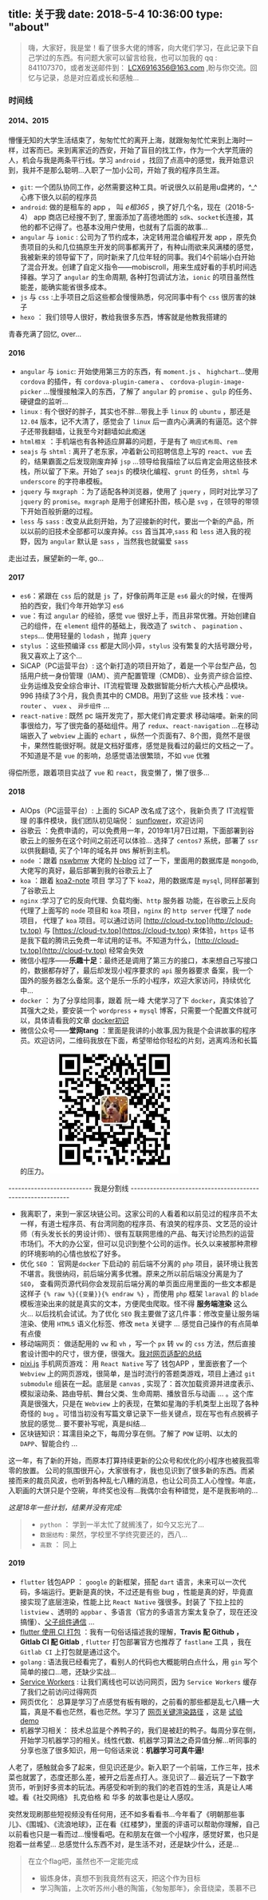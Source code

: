 title: 关于我
date: 2018-5-4 10:36:00
type: "about"
---
> 嗨，大家好，我是堂！看了很多大佬的博客，向大佬们学习，在此记录下自己学过的东西。有问题大家可以留言给我，也可以加我的 qq : 841107370，或者发送邮件到： LCX6916356@163.com ,盼与你交流。回忆与记录，总是对应着成长和感触...

### 时间线
#### 2014、2015
懵懂无知的大学生活结束了，匆匆忙忙的离开上海，就跟匆匆忙忙来到上海时一样，过客而已。来到离家近的西安，开始了盲目的找工作，作为一个大学荒唐的人，机会与我是两条平行线。学习 `android` ，找回了点高中的感觉，我开始意识到，我并不是那么聪明...入职了一加小公司，开始了我的程序员生涯。
- `git`: 一个团队协同工作，必然需要这种工具。听说很久以前是用u盘拷的，^_^ 心疼下很久以前的程序员
- `android`: 做的是租车的 app ， 叫 *e租365* ，换了好几个名，现在（2018-5-4） app 商店已经搜不到了, 里面添加了高德地图的 `sdk`、`socket`长连接，其他的都不记得了。也基本没用户使用，也就有了后面的故事...
- `angular` 与 `ionic` : 公司为了节约成本，决定转用混合编程开发 app ，原先负责项目的头和几位搞原生开发的同事都离开了，有种山雨欲来风满楼的感觉，我被新来的领导留下了，同时新来了几位年轻的同事。我们4个前端小白开始了混合开发。创建了自定义指令——mobiscroll，用来生成好看的手机时间选择器。学习了 `angular` 的生命周期, 各种打包调试方法，`ionic` 的项目虽然性能差，能确实能省很多成本。
- `js` 与 `css` :上手项目之后这些都会慢慢熟悉，何况同事中有个 `css` 很厉害的妹子
- `hexo` ： 我们领导人很好，教给我很多东西，博客就是他教我搭建的

青春充满了回忆, over...
#### 2016
- `angular` 与 `ionic`: 开始使用第三方的东西，有 `moment.js` 、 `highchart`...使用 `cordova` 的插件，有 `cordova-plugin-camera` 、 `cordova-plugin-image-picker` ...慢慢接触深入的东西，了解了 `angular` 的 `promise` 、`gulp` 的任务、硬键盘的监听...
- `linux` : 有个很好的胖子，其实也不胖...带我上手 `linux` 的 `ubuntu` ，那还是 `12.04` 版本，记不大清了，感觉会了 `linux` 后一直内心满满的有逼范。这个胖子还带我翻墙，让我至今对翻墙如此痴迷
- `html相关` ：手机端也有各种适应屏幕的问题，于是有了 `响应式布局`、`rem`
- `seajs` 与 `shtml` : 离开了老东家，冲着新公司招聘信息上写的  `react`、`vue` 去的，结果霸面之后发现刚废弃掉 `jsp` ...领导给我描绘了以后肯定会用这些技术栈，所以留了下来。开始了 `seajs` 的模块化编程、`grunt` 的任务，`shtml` 与 `underscore` 的字符串模板。
- `jquery` 与 `mxgraph` ：为了适配各种浏览器，使用了 `jquery` ，同时对比学习了 `jquery` 的 `promise`。`mxgraph` 是用于创建拓扑图，核心是 `svg` ，在领导的带领下开始百般折磨的过程。
- `less` 与 `sass` : 改变从此刻开始，为了迎接新的时代，要出一个新的产品，所以以前的旧技术全部都可以废弃掉。`css` 首当其冲,`sass` 和 `less` 进入我的视野，因为 `angular` 默认是 `sass` ，当然我也就偏爱 `sass`

走出过去，展望新的一年, go...
#### 2017
- `es6`：紧跟在 `css` 后的就是 `js` 了，好像前两年正是 `es6` 最火的时候，在慢两拍的西安，我们今年开始学习 `es6`
- `vue`：有过 `angular` 的经验，感觉 `vue` 很好上手，而且非常优雅。开始创建自己的组件，在 `element` 组件的基础上，我改造了 `switch` 、 `pagination` 、`steps`... 使用轻量的 `lodash` ，抛弃 `jquery` 
- `stylus` ：这些预编译 `css` 都是大同小异，`stylus` 没有繁复的大括号跟分号，我又喜欢上了这个...
- SiCAP（PC运营平台）: 这个新打造的项目开始了，着是一个平台型产品，包括用户统一身份管理（IAM）、资产配置管理（CMDB）、业务资产综合监控、业务运维及安全综合审计、IT流程管理 及数据智能分析六大核心产品模块。 996 持续了3个月，我负责其中的 CMDB。用到了这些 `vue` 技术栈：`vue-router` 、 `vuex` 、 `异步组件` ... 
- `react-native` : 既然 pc 端开发完了，那大佬们肯定要求 移动端喽。新来的同事很给力，写了很完备的基础组件。用了 `redux`、`react-navigation` ...在移动端嵌入了 `webview` 上画的 `echart` ，纵然一个页面有7、8个图，竟然不是很卡，果然性能很好啊。就是文档好蛋疼，感觉是我看过的最烂的文档之一了。不知道是不是 `vue` 的影响，总感觉语法很繁琐，不如 `vue` 优雅

得偿所愿，跟着项目实战了 `vue` 和 `react`，我变懒了，懒了很多...
#### 2018
- AIOps（PC运营平台）: 上面的 SiCAP 改名成了这个，我新负责了 IT流程管理 的事件模块，我们团队初见端倪： [sunflower](https://github.com/SunInfoFE)，欢迎访问
- 谷歌云 ：免费申请的，可以免费用一年，2019年1月7日过期，下面部署到谷歌云上的服务在这个时间之前还可以体验... 选择了 `centos7` 系统，部署了 `ssr` 以供我翻墙, 买了个1年的域名并 `DNS` 解析到主机。
- `node` ：跟着 [nswbmw](https://github.com/nswbmw) 大佬的 [N-blog](https://github.com/nswbmw/N-blog) 过了一下，里面用的数据库是 `mongodb`,大佬写的真好，最后部署到我的谷歌云上了
- `koa` ：跟着 [koa2-note](https://chenshenhai.github.io/koa2-note/note/project/start.html) 项目 学习了下 `koa2`，用的数据库是 `mysql`, 同样部署到了谷歌云上
- `nginx` :学习了它的反向代理、负载均衡、`http` 服务器 功能，在谷歌云上反向代理了上面写的 `node` 项目和 `koa` 项目，`nginx` 的 `http server` 代理了 `node` 项目， 代理了 `koa` 项目。可以通过访问 [http://cloud-tv.top](http://cloud-tv.top) 与 [https://cloud-tv.top](https://cloud-tv.top) 来体验，`https` 证书是我下载的腾讯云免费一年试用的证书。不知道为什么，[http://cloud-tv.top](http://cloud-tv.top) 经常会失效
- 微信小程序——**乐趣十足**：最终还是调用了第三方的接口，本来想自己写接口的，数据都存好了，最后却发现小程序要求的 `api` 服务器要求 备案，我一个国外的服务器怎么备案。这个是乐一乐的小程序，欢迎大家访问，持续优化中...
- `docker` ： 为了分享给同事，跟着 阮一峰 大佬学习了下 `docker`，真实体验了其强大之处，要安装一个 `wordpress` + `mysql` 博客，只需要一个配置文件就可以，具体请看我的文章 [docker初识](http://jintang.github.io/2018/04/24/docker%E5%88%9D%E8%AF%86/)
- 微信公众号——**堂网tang** ：里面是我讲的小故事,因为我是个会讲故事的程序员。欢迎访问，二维码我放在下面，希望带给你轻松的片刻，逃离鸡汤和长篇的压力。
    ![wechat-qcode](/uploads/wechat-qcode.jpg)

-------------------------- 我是分割线 -----------------------------------------------------------

- 我离职了，来到一家区块链公司。这家公司的人看着和以前见过的程序员不太一样，有道士程序员、有台湾同胞的程序员、有浪笑的程序员、文艺范的设计师（有头发长长的男设计师）、很有互联网思维的产品、每天讨论热烈的运营市场们。不大的办公室，但可以见识到整个公司的运作。长久以来被那种肃穆的环境影响的心情也放松了好多。
- 优化 `SEO` ： 官网是`docker` 下启动的 前后端不分离的 `php` 项目，装环境让我苦不堪言。我很纳闷，前后端分离多优雅。原来之所以前后端没分离是为了 `SEO`， 查看网页源代码你会发现前后端分离的单页面应用里面的一些文本都是这样子 `{% raw %}{{变量}}{% endraw %}` ，而使用 `php` 框架 `laraval` 的 `blade` 模板渲染出来的就是真实的文本，方便爬虫爬取。怪不得 **服务端渲染** 这么火... 以后找机会试试。为了优化 `SEO` 我主要做了这几件事：修改变量让服务端渲染、使用 `HTML5` 语义化标签、修改 `meta` 关键字 ... 感觉自己操作的有点简单有点傻 
- 移动端网页： 做适配用的 `vw` 和 `vh` ，写一个 `px` 转 `vw` 的 `css` 方法，然后直接套设计图中的尺寸，很方便，很强大。[我对网页适配的总结](https://jintang.github.io/2018/07/12/%E7%BD%91%E9%A1%B5%E9%80%82%E9%85%8D%E9%97%AE%E9%A2%98/)
- [pixi.js](https://github.com/pixijs/pixi.js) 手机网页游戏： 用 `React Native` 写了 钱包APP ，里面嵌套了一个 `Webview` 上的网页游戏，很简单，是当时流行的答题类游戏，项目上通过 `git submodule` 组装在一起。底层是 `canvas` , 实现了：首次加载资源并进度表示、模拟滚动条、路由导航、舞台父类、生命周期、播放音乐与动画 ... 。这个库真是很强大，只是在 `Webview` 上的表现，在繁如星海的手机类型上出现了各种奇怪的 `bug` 。可惜当初没有写篇文章记录下一些关键点，现在写也有点脱裤子放屁的感觉... 要不要补写呢，真是纠结...
- 区块链知识：耳濡目染之下，每周分享在侧。了解了 `POW` 证明、以太的 `DAPP`、智能合约 ...

这一年，有了新的开始，而原本打算持续更新的公众号和优化的小程序也被我孤零零的放置。 公司的氛围很开心，大家很有才，我也见识到了很多新的东西。而紧接而来的裁员风波，也听到各种乱七八糟的消息，也让公司员工人心惶惶。年底，入职画的大饼只是个空碗，年终奖也没有...我偶尔会有种错觉，是不是我影响的...

*这是18年一些计划，结果并没有完成:*

> - `python` ： 学到一半太忙了就搁浅了，如今又忘光了...
> - `数据结构` : 果然，学校里不学终究要还的，西八...
> - `高数` ： 同上
#### 2019

- `flutter` 钱包APP ： `google` 的新框架，搭配 `dart` 语言，未来可以一次代码，多端运行。更新是真的快，不过还是有些 bug ，性能是真的好，毕竟直接实现了底层渲染，性能上比 `React Native` 强很多。封装了 下拉上拉的`listview` 、透明的 `appbar` 、多语言（官方的多语言方案太复杂了，现在还没搞懂）、[父子组件通信](https://jintang.github.io/2019/04/02/flutter-%E7%88%B6%E5%AD%90%E9%80%9A%E4%BF%A1/) ... 
- [flutter 使用 CI 打包](https://jintang.github.io/2019/06/03/flutter%20%E4%BD%BF%E7%94%A8%20CI%20%E6%89%93%E5%8C%85/) ：我有一句俗话描述我的理解，**Travis 配 Github ，Gitlab CI 配 Gitlab** , `flutter` 打包部署官方也推荐了 `fastlane` 工具 ，我在 `Gitlab CI` 上打包就是通过这个。 
- `golang` : 语法我已经看完了，看别人的代码也大概能明白点什么，用 `gin` 写个简单的接口...嗯，还缺少实战...
- [Service Workers](https://jintang.github.io/2019/07/12/Service-Workers-%E7%AE%80%E5%8D%95%E5%AE%9E%E4%BE%8B%E4%B8%8E%E5%AD%A6%E4%B9%A0/) : 让我们离线也可以访问网页，因为 `Service Workers` 缓存了我们之前访问过得网页
- 网页优化： 总算是学习了点感觉有板有眼的，之前看的那些都是乱七八糟一大篇，真是不看也茫然，看也茫然。学习了 [网页关键渲染路径](https://jintang.github.io/2019/07/02/%E7%BD%91%E9%A1%B5%E5%85%B3%E9%94%AE%E6%B8%B2%E6%9F%93%E8%B7%AF%E5%BE%84/) ，这是 [试验 demo](https://github.com/jintangWang/frontend-nanodegree-mobile-portfolio)
- 机器学习相关： 技术总监是个养鸭子的，我们是被赶的鸭子。每周分享在侧，开始学习机器学习的相关。线性代数、机器学习算法之奇异值分解...听同事的分享也涨了很多知识，用一句俗话来说：**机器学习可真牛逼!**

人老了，感触就会多了起来，但见识还是少。新入职了一个前端，工作三年，技术菜也就罢了，态度还那么差，被开之后差点打人。涨见识了... 最近玩了一下数字货币，听到好多资本的玩法。再感受和听到的我们的老百姓的生活，真是让人唏嘘。看《社交网络》 扎克伯格 和 华多 的故事也是让人感叹。

突然发现刷那些短视频没有任何用，还不如多看看书...今年看了《明朝那些事儿》、《围城》、《流浪地球》，正在看《红楼梦》，里面的评语可以帮助你理解，自己以前看也只是一看而过...慢慢看吧。在和朋友在做一个小程序，感觉好累，也只是抱着一丝希望... 总感觉什么东西不对，是生活不对，还是缺少什么，还是...

> 在立个flag吧，虽然也不一定能完成
> - 锻炼身体，真想不到我竟然有这天，把这个作为目标
> - 学习陶笛，上次听苏州小巷的陶笛，《匆匆那年》，余音绕梁，羡慕不已